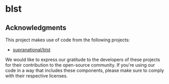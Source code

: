 # blst

## Acknowledgments
This project makes use of code from the following projects:

* [supranational/blst](https://github.com/supranational/blst.git)

We would like to express our gratitude to the developers of these projects for their contribution to the open-source community. If you're using our code in a way that includes these components, please make sure to comply with their respective licenses.

